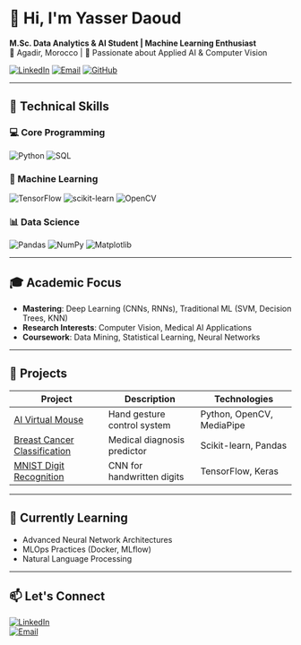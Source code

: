 # 👋 Hi, I'm Yasser Daoud
**M.Sc. Data Analytics & AI Student | Machine Learning Enthusiast**  
📍 Agadir, Morocco | 🎯 Passionate about Applied AI & Computer Vision  

[![LinkedIn](https://img.shields.io/badge/LinkedIn-Connect-0A66C2?logo=linkedin)](https://linkedin.com/in/yasser-daoud-799893288)
[![Email](https://img.shields.io/badge/Email-Contact%20Me-EA4335?logo=gmail&logoColor=white)](mailto:yasser.daoud@edu.uiz.ac.ma)
[![GitHub](https://img.shields.io/badge/GitHub-Projects-181717?logo=github)](https://github.com/Darkfazer)

---

## 🔧 Technical Skills
### 💻 Core Programming
![Python](https://img.shields.io/badge/Python-Proficient-3776AB?logo=python&logoColor=white)
![SQL](https://img.shields.io/badge/SQL-Intermediate-4479A1?logo=postgresql&logoColor=white)

### 🤖 Machine Learning
![TensorFlow](https://img.shields.io/badge/TensorFlow-Experienced-FF6F00?logo=tensorflow)
![scikit-learn](https://img.shields.io/badge/scikit--learn-Experienced-F7931E?logo=scikit-learn)
![OpenCV](https://img.shields.io/badge/OpenCV-Experienced-5C3EE8?logo=opencv)

### 📊 Data Science
![Pandas](https://img.shields.io/badge/Pandas-Experienced-150458?logo=pandas)
![NumPy](https://img.shields.io/badge/NumPy-Experienced-013243?logo=numpy)
![Matplotlib](https://img.shields.io/badge/Matplotlib-Experienced-11557C?logo=matplotlib)

---

## 🎓 Academic Focus
- **Mastering**: Deep Learning (CNNs, RNNs), Traditional ML (SVM, Decision Trees, KNN)
- **Research Interests**: Computer Vision, Medical AI Applications
- **Coursework**: Data Mining, Statistical Learning, Neural Networks

---

## 🚀 Projects
| Project | Description | Technologies |
|---------|-------------|--------------|
| [AI Virtual Mouse](https://github.com/Darkfazer/ai-virtual-mouse) | Hand gesture control system | Python, OpenCV, MediaPipe |
| [Breast Cancer Classification](https://github.com/Darkfazer/breast-cancer-classification) | Medical diagnosis predictor | Scikit-learn, Pandas |
| [MNIST Digit Recognition](https://github.com/Darkfazer/) | CNN for handwritten digits | TensorFlow, Keras |

---

## 🌱 Currently Learning
- Advanced Neural Network Architectures
- MLOps Practices (Docker, MLflow)
- Natural Language Processing 

---

## 📫 Let's Connect
[![LinkedIn](https://img.shields.io/badge/LinkedIn-Connect%20Professionally-0A66C2?style=flat&logo=linkedin)](https://linkedin.com/in/yasser-daoud-799893288)  
[![Email](https://img.shields.io/badge/Email-yasser.daoud@edu.uiz.ac.ma-D14836?style=flat&logo=gmail)](mailto:yasser.daoud@edu.uiz.ac.ma)
